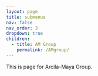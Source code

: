 ```yaml
---
layout: page
title: submenus
nav: false
nav_order: 3
dropdown: true
children:
  - title: AM Group
    permalink: /AMgroup/
---
```


<!-- Add info about Arcila-Maya Group. Ver página de Stephen Mckean lab-->

This is page for Arcila-Maya Group.